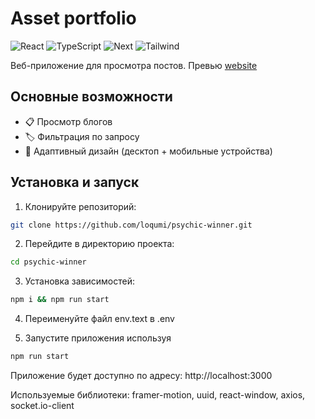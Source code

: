 # Asset portfolio

![React](https://img.shields.io/badge/React-19.0.0-blue)
![TypeScript](https://img.shields.io/badge/TypeScript-4.9.5-blue)
![Next](https://img.shields.io/badge/Next-15.2.3-black)
![Tailwind](https://img.shields.io/badge/Tailwind-4-blue)

Веб-приложение для просмотра постов.
Превью [website](https://blogs-next-app.web.app/)

## Основные возможности

- 📋 Просмотр блогов
- 🏷️ Фильтрация по запросу
- 📱 Адаптивный дизайн (десктоп + мобильные устройства)

## Установка и запуск

1. Клонируйте репозиторий:
```bash
git clone https://github.com/loqumi/psychic-winner.git
```
2. Перейдите в директорию проекта:
```bash
cd psychic-winner
```

3. Установка зависимостей:
```bash
npm i && npm run start
```

4. Переименуйте файл env.text в .env

5. Запустите приложения используя 
```bash
npm run start
```
Приложение будет доступно по адресу: http://localhost:3000

Используемые библиотеки: framer-motion, uuid, react-window, axios, socket.io-client
